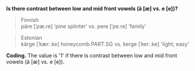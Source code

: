 **Is there contrast between low and mid front vowels (ä [æ] vs. e [e])?**

>Finnish<br/>
>päre [ˈpæ.re] ‘pine splinter’ vs. pere [ˈpe.re] ‘family’

>Estonian<br/>
>kärge [ˈkærː.ke] honeycomb.PART.SG vs. kerge [ˈkerː.ke] 'light; easy'

**Coding.** The value is '1' if there is contrast between low and mid front vowels (ä [æ] vs. e [e]).
